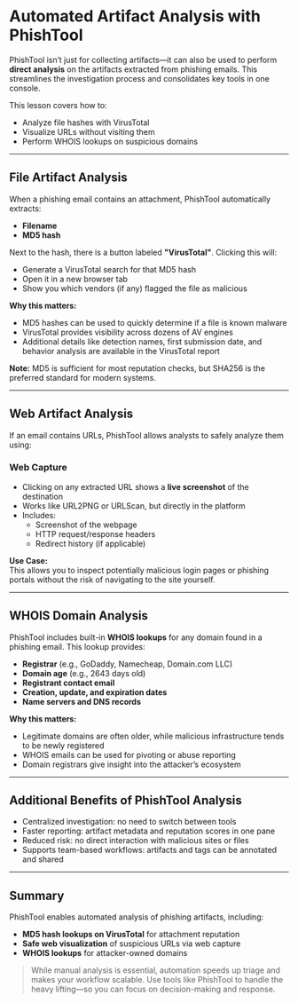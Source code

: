 # Automated Artifact Analysis with PhishTool

PhishTool isn’t just for collecting artifacts—it can also be used to perform **direct analysis** on the artifacts extracted from phishing emails. This streamlines the investigation process and consolidates key tools in one console.

This lesson covers how to:
- Analyze file hashes with VirusTotal
- Visualize URLs without visiting them
- Perform WHOIS lookups on suspicious domains

---

## File Artifact Analysis

When a phishing email contains an attachment, PhishTool automatically extracts:
- **Filename**
- **MD5 hash**

Next to the hash, there is a button labeled **"VirusTotal"**. Clicking this will:
- Generate a VirusTotal search for that MD5 hash
- Open it in a new browser tab
- Show you which vendors (if any) flagged the file as malicious

**Why this matters:**
- MD5 hashes can be used to quickly determine if a file is known malware
- VirusTotal provides visibility across dozens of AV engines
- Additional details like detection names, first submission date, and behavior analysis are available in the VirusTotal report

**Note:** MD5 is sufficient for most reputation checks, but SHA256 is the preferred standard for modern systems.

---

## Web Artifact Analysis

If an email contains URLs, PhishTool allows analysts to safely analyze them using:

### Web Capture

- Clicking on any extracted URL shows a **live screenshot** of the destination
- Works like URL2PNG or URLScan, but directly in the platform
- Includes:
  - Screenshot of the webpage
  - HTTP request/response headers
  - Redirect history (if applicable)

**Use Case:**  
This allows you to inspect potentially malicious login pages or phishing portals without the risk of navigating to the site yourself.

---

## WHOIS Domain Analysis

PhishTool includes built-in **WHOIS lookups** for any domain found in a phishing email. This lookup provides:

- **Registrar** (e.g., GoDaddy, Namecheap, Domain.com LLC)
- **Domain age** (e.g., 2643 days old)
- **Registrant contact email**
- **Creation, update, and expiration dates**
- **Name servers and DNS records**

**Why this matters:**
- Legitimate domains are often older, while malicious infrastructure tends to be newly registered
- WHOIS emails can be used for pivoting or abuse reporting
- Domain registrars give insight into the attacker’s ecosystem

---

## Additional Benefits of PhishTool Analysis

- Centralized investigation: no need to switch between tools
- Faster reporting: artifact metadata and reputation scores in one pane
- Reduced risk: no direct interaction with malicious sites or files
- Supports team-based workflows: artifacts and tags can be annotated and shared

---

## Summary

PhishTool enables automated analysis of phishing artifacts, including:

- **MD5 hash lookups on VirusTotal** for attachment reputation
- **Safe web visualization** of suspicious URLs via web capture
- **WHOIS lookups** for attacker-owned domains

> While manual analysis is essential, automation speeds up triage and makes your workflow scalable. Use tools like PhishTool to handle the heavy lifting—so you can focus on decision-making and response.

